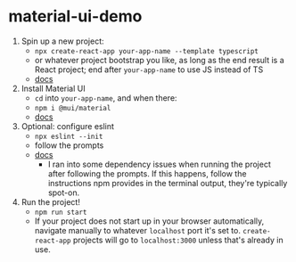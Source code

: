 # material-ui-demo

1. Spin up a new project:
    - `npx create-react-app your-app-name --template typescript`
    - or whatever project bootstrap you like, as long as the end result is a React project; end after `your-app-name` to use JS instead of TS
    - [docs](https://create-react-app.dev/docs/getting-started/)
2. Install Material UI
    - `cd` into `your-app-name`, and when there:
    - `npm i @mui/material`
    - [docs](https://mui.com)
3. Optional: configure eslint
    - `npx eslint --init`
    - follow the prompts
    - [docs](https://eslint.org/docs/user-guide/getting-started)
        - I ran into some dependency issues when running the project after following the prompts. If this happens, follow the instructions npm provides in the terminal output, they're typically spot-on.
4. Run the project!
    - `npm run start`
    - If your project does not start up in your browser automatically, navigate manually to whatever `localhost` port it's set to. `create-react-app` projects will go to `localhost:3000` unless that's already in use.
